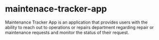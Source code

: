 # maintenace-tracker-app
Maintenance Tracker App is an application that provides users with the ability to reach out to  operations or repairs department regarding repair or maintenance requests and monitor the  status of their request. 

